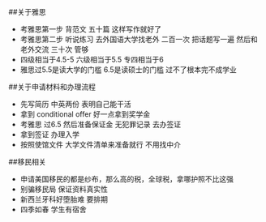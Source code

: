 ##关于雅思
- 考雅思第一步 背范文 五十篇 这样写作就好了
- 考雅思第二步 听说练习 去外国语大学找老外 二百一次 把话题写一遍 然后和老外交流 三十次 管够
- 四级相当于4.5-5 六级相当于5.5 专四相当于6
- 雅思过5.5是读大学的门槛 6.5是读硕士的门槛 过不了根本完不成学业

##关于申请材料和办理流程
- 先写简历 中英两份 表明自己能干活
- 拿到 conditional offer 好一点拿到奖学金
- 考雅思 过6.5 然后准备保证金 无犯罪记录 去办签证
- 拿到签证 办理入学
- 按照使馆文件 大学文件清单来准备就行 不用找中介

##移民相关
- 申请美国移民的都是纱布，那么高的税，全球税，拿哪护照不比这强
- 别骗移民局 保证资料真实性
- 新西兰牙科好堕胎难 要排期
- 四季如春 学生有宿舍 

